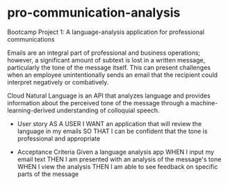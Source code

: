 # pro-communication-analysis
Bootcamp Project 1: A language-analysis application for professional communications

Emails are an integral part of professional and business operations; however, a significant amount of subtext is lost in a written message, particularly the tone of the message itself. This can present challenges when an employee unintentionally sends an email that the recipient could interpret negatively or combatively.

Cloud Natural Language is an API that analyzes language and provides information about the perceived tone of the message through a machine-learning-derived understanding of colloquial speech.

* User story
AS A USER
I WANT an application that will review the language in my emails
SO THAT I can be confident that the tone is professional and appropriate

* Acceptance Criteria
Given a language analysis app
WHEN I input my email text
THEN I am presented with an analysis of the message's tone
WHEN I view the analysis
THEN I am able to see feedback on specific parts of the message